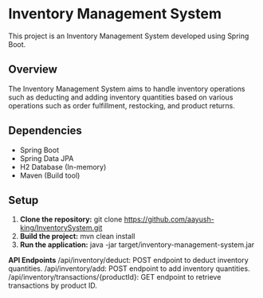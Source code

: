 # Inventory Management System

This project is an Inventory Management System developed using Spring Boot.

## Overview

The Inventory Management System aims to handle inventory operations such as deducting and adding inventory quantities based on various operations such as order fulfillment, restocking, and product returns.

## Dependencies

- Spring Boot
- Spring Data JPA
- H2 Database (In-memory)
- Maven (Build tool)

## Setup

1. **Clone the repository:**
   git clone https://github.com/aayush-king/InventorySystem.git
2. **Build the project:**
      mvn clean install
3. **Run the application:**
   java -jar target/inventory-management-system.jar

**API Endpoints**
/api/inventory/deduct: POST endpoint to deduct inventory quantities.
/api/inventory/add: POST endpoint to add inventory quantities.
/api/inventory/transactions/{productId}: GET endpoint to retrieve transactions by product ID.
